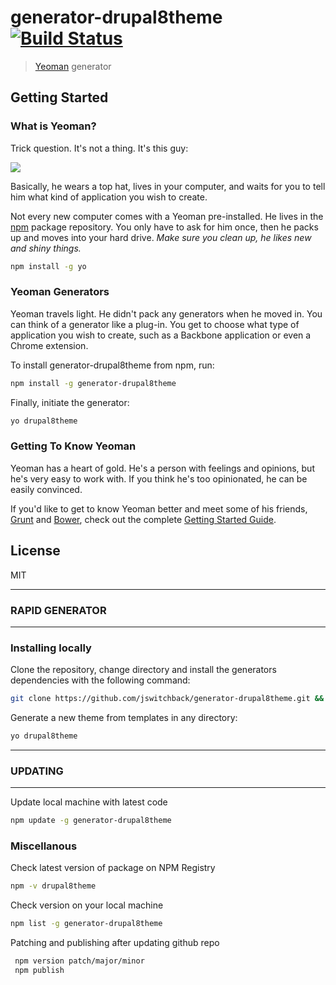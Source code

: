 # generator-drupal8theme [![Build Status](https://secure.travis-ci.org/jswitchback/generator-drupal8theme.png?branch=master)](https://travis-ci.org/jswitchback/generator-drupal8theme)

> [Yeoman](http://yeoman.io) generator


## Getting Started

### What is Yeoman?

Trick question. It's not a thing. It's this guy:

![](http://i.imgur.com/JHaAlBJ.png)

Basically, he wears a top hat, lives in your computer, and waits for you to tell him what kind of application you wish to create.

Not every new computer comes with a Yeoman pre-installed. He lives in the [npm](https://npmjs.org) package repository. You only have to ask for him once, then he packs up and moves into your hard drive. *Make sure you clean up, he likes new and shiny things.*

```bash
npm install -g yo
```

### Yeoman Generators

Yeoman travels light. He didn't pack any generators when he moved in. You can think of a generator like a plug-in. You get to choose what type of application you wish to create, such as a Backbone application or even a Chrome extension.

To install generator-drupal8theme from npm, run:

```bash
npm install -g generator-drupal8theme
```

Finally, initiate the generator:

```bash
yo drupal8theme
```

### Getting To Know Yeoman

Yeoman has a heart of gold. He's a person with feelings and opinions, but he's very easy to work with. If you think he's too opinionated, he can be easily convinced.

If you'd like to get to know Yeoman better and meet some of his friends, [Grunt](http://gruntjs.com) and [Bower](http://bower.io), check out the complete [Getting Started Guide](https://github.com/yeoman/yeoman/wiki/Getting-Started).


## License

MIT


------------------------------------------------
### RAPID GENERATOR
------------------------------------------------


### Installing locally

Clone the repository, change directory and install the generators dependencies with the following command:

```bash
git clone https://github.com/jswitchback/generator-drupal8theme.git && cd generator-drupal8theme && npm link && npm install
```
Generate a new theme from templates in any directory:

```bash
yo drupal8theme
```

------------------------------------------------
### UPDATING
------------------------------------------------


Update local machine with latest code
```bash
npm update -g generator-drupal8theme
```

### Miscellanous

Check latest version of package on NPM Registry

```bash
npm -v drupal8theme
```

Check version on your local machine

```bash
npm list -g generator-drupal8theme
```

Patching and publishing after updating github repo
```bash
 npm version patch/major/minor
 npm publish
```

